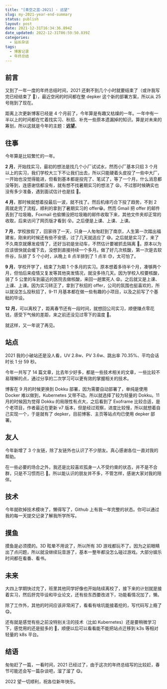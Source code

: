 ```yaml
---
title: "[青空之蓝-2021] - 远望"
slug: my-2021-year-end-summary
status: publish
layout: post
date: 2021-12-31T16:34:36.894Z
date_updated: 2022-12-31T06:59:50.839Z
categories:
  - 站长杂谈
tags:
  - 博客记录
  - 年终总结
---
```


## 前言

又到了一年一度的年终总结时间，2021 还剩不到几个小时就要结束了（或许我写完已经结束了 🤣），最近空闲的时间都在整 depker 这个新的部署方案，所以从 25 号拖到了现在。

距离上次更新博客已经是 4 个月前了，今年算是有趣又枯燥的一年。一年中有一半以上的时间都在忙着找实习、秋招、补充一些原本遗漏掉的知识。算是对未来的筹划，所以这就是今年的主题：**远望**。

## 往事

今年算是比较繁忙的一年。

**2 月**，开始找实习，最初的想法是找几个小厂试试水，然而小厂基本只招 3 个月以上的实习，我们学校大三下不让我们出去，所以只能硬着头皮投了一些中大厂，一开始也没觉得能进，但看到基本都是投完了、笔试了，等了一个月，什么消息都没等到，连感谢信都没有，就有想不找暑期实习的想法了 😫。不过那时候确实也没有多少准备，遇到面试估计也是挂 🤣。

**4 月**，那时候就想着投最后一波，就不找了。然后机缘巧合下投了趋势，不到 2 周就走完了流程，顺利的拿到了暑期实习的 offer😁。然而 Gmail 把 offer 的邮件丢到了垃圾箱，Foxmail 也偷懒没把垃圾箱的邮件收取下来，其他文件夹却正常的收取，后来访问了网页版才看到 😵。之后便是上课、上课、上课。

**7 月**，学校放假了，回家待了一天，只身一人匆匆赶到了南京，人生第一次踏出福建省，刚来的时候还有些不安感，过了几天就适应了 😅。之后就是实习了，来了不久南京就爆发疫情了，还好当初是坐动车，不然估计要被抓去隔离 🤣。原本以为应该很快就会缓下去，没想到直接持续一个多月。做了好几次核酸，第一次是去软件谷，队排了 5 个小时，从晚上 8 点半排到了 1 点半 😓，太可怕了。

**9 月**，学校开学了，结束了为期 1 个多月的实习。原本想着多待半个月，凑够两个月，但怕后来疫情又复发等其他突发情况，就没多待几天。因为学校入校要核酸，骑了 5 公里的车到最近的医院去做核酸，来回一趟累死人 😧。之后就又是上课、上课、上课。因为实习转正了，拿到了秋招的 offer，公司的氛围也挺喜欢的，所以就没怎么投秋招了，9-11 月基本都在做一些有趣的小项目，以及之前写了个基础的毕设。

**12 月**，可以离校了，距离春节还有一段时间，就想回公司实习，顺便赚点零花钱，感受下气候的差距，来之前还没见过零下的温度 🤣。

就这样，又一年说了再见。

## 站点

2021 我的小破站还是没人看，UV 2.8w、PV 3.6w、跳出率 70.35%、平均会话时长 1 分 59 秒。

今年一共写了 14 篇文章，比去年少好多，都是一些技术相关的文章，一些比较不易理解的点，通过分享的二次学习可以更有效的掌握相关的技术。

博客在 9 月的时候更换到 Dokku 部署，因为需要自动部署了，单纯是使用 Docker 难以做到，Kubernetes 又带不动。所以就选择了较为轻量的 Dokku。11 月的时候因为觉得 Dokku 的局限性有点大，之后看到了 Exoframe 比较合适，是个老项目，作者最近在更新 v7 版本，但是经过观察，进度比较慢，所以就想着自己实现一个，于是就有了 depker，目前博客、主页等站点均已使用 depker 部署。

## 友人

今年新增了 3 个友链，除了友链外也认识了不少朋友。真心感谢各位一直对我的帮助。

在一些必要的场合之外，我还是比较喜欢孤身一人不受约束的状态，并不是不合群，只是不习惯而已 🤣。所以能认识的朋友并不多，不管怎样，感谢大家对我的陪伴。

## 技术

今年就砍掉技术模块了，懒得写了，Github 上有我一年完整的状态。你可以通过我的每一天提交记录了解我所学所写。

## 摸鱼

摸鱼是必须摸的。3D 眩晕不用说了，所以所有 3D 游戏都玩不了。因为之前眼睛出了点问题，所以就没继续玩音游了，基本一整年都没怎么碰过游戏。大部分娱乐时间都在看番、看书。

## 未来

大四上学期快过完了，班里其他同学好像也开始陆续离校了，接下来的计划就是接着实习，然后肝完毕设和毕业论文，还有些东西要改进下，功能看情况加了，懒。

除了工作外，其他的时间应该非常闲了，看看有啥坑能接着挖的，写代码写上瘾了 😋。

还有就是感觉有些之前没特别关注的技术（比如 Kubernetes）还是要稍微学习下，感觉用的还是挺多的 🤔，顺便以后可以看看能不能把站点迁移到 k3s 等相对轻量的 k8s 平台。

## 结语

匆匆赶了一篇，一看时间，2021 已经过了，由于这次的年终总结写的比较赶，春节可能还会写一篇杂谈吧，溜了溜了 😋。

<Message>2022 望一切顺利，祝各位新年快乐。</Message>

